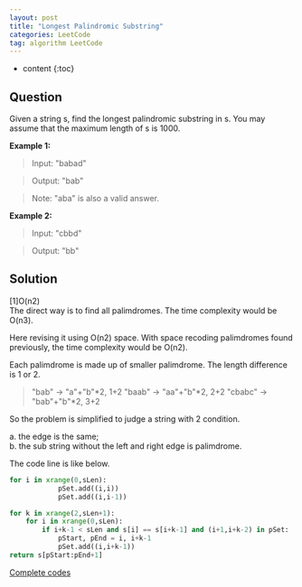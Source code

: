 ```yaml
---
layout: post
title: "Longest Palindromic Substring"
categories: LeetCode
tag: algorithm LeetCode
---
```

 
* content
{:toc}

## Question  

Given a string s, find the longest palindromic substring in s. You may assume that the maximum length of s is 1000.  

**Example 1:**

>Input: "babad"  

>Output: "bab"  

>Note: "aba" is also a valid answer.  

**Example 2:**

>Input: "cbbd"  

>Output: "bb"  




## Solution

[1]O(n2)  
The direct way is to find all palimdromes. The time complexity would be O(n3).  

Here revising it using O(n2) space. With space recoding palimdromes found previously, the time complexity would be O(n2).  

Each palimdrome is made up of smaller palimdrome. The length difference is 1 or 2.  
> "bab" -> "a"+"b"*2, 1+2
> "baab" -> "aa"+"b"*2, 2+2
> "cbabc" -> "bab"+"b"*2, 3+2

So the problem is simplified to judge a string with 2 condition.  

a. the edge is the same;  
b. the sub string without the left and right edge is palimdrome.

The code line is like below.
```python
for i in xrange(0,sLen): 
            pSet.add((i,i))
            pSet.add((i,i-1))

for k in xrange(2,sLen+1):
    for i in xrange(0,sLen):
        if i+k-1 < sLen and s[i] == s[i+k-1] and (i+1,i+k-2) in pSet:
            pStart, pEnd = i, i+k-1
            pSet.add((i,i+k-1))
return s[pStart:pEnd+1]
```

  
[Complete codes](https://github.com/deniswu1202/LeetCode/blob/master/src/5_Longest_Palindromic_Substring.py)  


